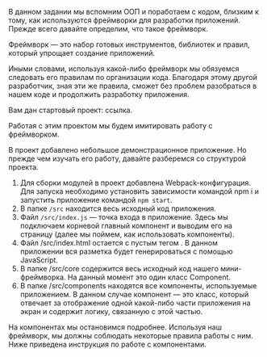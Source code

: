 В данном задании мы вспомним ООП и поработаем с кодом, близким к тому, как используются фреймворки для разработки приложений. Прежде всего давайте определим, что такое фреймворк.

Фреймворк — это набор готовых инструментов, библиотек и правил, который упрощает создание приложений. 

Иными словами, используя какой-либо фреймворк мы обязуемся следовать его правилам по организации кода. Благодаря этому другой разработчик, зная эти же правила, сможет без проблем разобраться в нашем коде и продолжить разработку приложения. 

Вам дан стартовый проект: ссылка.

Работая с этим проектом мы будем имитировать работу с фреймворком. 

В проект добавлено небольшое демонстрационное приложение. Но прежде чем изучать его работу, давайте разберемся со структурой проекта. 

1. Для сборки модулей в проект добавлена Webpack-конфигурация. Для запуска необходимо установить зависимости командой npm i и запустить приложение командой `npm start`.
2. В папке `/src` находится весь исходный код приложения.
3. Файл `/src/index.js` — точка входа в приложение. Здесь мы подключаем корневой главный компонент и выводим его на страницу (далее мы поймем, как использовать компоненты).
4. Файл /src/index.html остается с пустым тегом <body>. В данном приложении вся разметка будет генерироваться с помощью JavaScript.
5. В папке /src/core содержится весь исходный код нашего мини-фреймворка. На данный момент это один класс Component.
6. В папке /src/components находятся все компоненты, используемые приложением. В данном случае компонент — это класс, который отвечает за отображение одной какой-либо части приложения на экран и содержит логику, связанную с этой частью.

На компонентах мы остановимся подробнее. Используя наш фреймворк, мы должны соблюдать некоторые правила работы с ним. Ниже приведена инструкция по работе с компонентами.